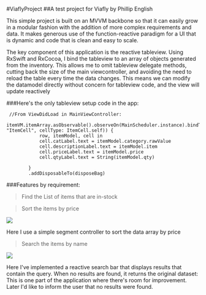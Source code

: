 #ViaflyProject
##A test project for Viafly by Phillip English

This simple project is built on an MVVM backbone so that it can easily grow in a modular fashion with the addition of more complex requirements and data. It makes generous use of the function-reactive paradigm for a UI that is dynamic and code that is clean and easy to scale.

The key component of this application is the reactive tableview.  Using RxSwift and RxCocoa, I bind the tableview to an array of objects generated from the inventory.  This allows me to omit tableview delegate methods, cutting back the size of the main viewcontroller, and avoiding the need to reload the table every time the data changes. This means we can modify the datamodel directly without concern for tableview code, and the view will update reactively

###Here's the only tableview setup code in the app:
```
 //From ViewDidLoad in MainViewController:
        itemVM.itemArray.asObservable().observeOn(MainScheduler.instance).bindTo(tableView.rx.items(cellIdentifier: "ItemCell", cellType: ItemCell.self)) {
            row, itemModel, cell in
            cell.catLabel.text = itemModel.category.rawValue
            cell.descriptionLabel.text = itemModel.item
            cell.priceLabel.text = itemModel.price
            cell.qtyLabel.text = String(itemModel.qty)

        }
        .addDisposableTo(disposeBag)
```


###Features by requirement:
> Find the List of items that are in-stock

>Sort the items by price

![]("https://raw.githubusercontent.com/PhillipEnglish/ViaflyProject/master/Gif1.gif")

Here I use a simple segment controller to sort the data array by price

> Search the items by name

![]("https://raw.githubusercontent.com/PhillipEnglish/ViaflyProject/master/Gif2.gif")

Here I've implemented a reactive search bar that displays results that contain the query.  When no results are found, it returns the original dataset: This is one part of the application where there's room for improvement.  Later I'd like to inform the user that no results were found.





